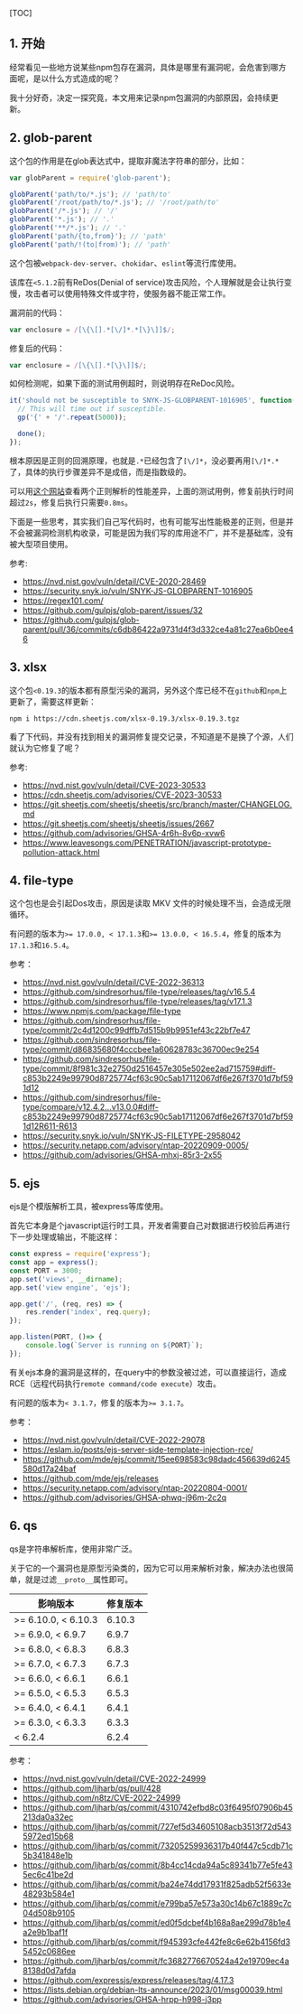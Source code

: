 [TOC]

## 1. 开始

经常看见一些地方说某些npm包存在漏洞，具体是哪里有漏洞呢，会危害到哪方面呢，是以什么方式造成的呢？

我十分好奇，决定一探究竟，本文用来记录npm包漏洞的内部原因，会持续更新。


## 2. glob-parent

这个包的作用是在glob表达式中，提取非魔法字符串的部分，比如：

```ts
var globParent = require('glob-parent');

globParent('path/to/*.js'); // 'path/to'
globParent('/root/path/to/*.js'); // '/root/path/to'
globParent('/*.js'); // '/'
globParent('*.js'); // '.'
globParent('**/*.js'); // '.'
globParent('path/{to,from}'); // 'path'
globParent('path/!(to|from)'); // 'path'
```

这个包被`webpack-dev-server`、`chokidar`、`eslint`等流行库使用。

该库在`<5.1.2`前有ReDos(Denial of service)攻击风险，个人理解就是会让执行变慢，攻击者可以使用特殊文件或字符，使服务器不能正常工作。


漏洞前的代码：

```ts
var enclosure = /[\{\[].*[\/]*.*[\}\]]$/;
```

修复后的代码：

```ts
var enclosure = /[\{\[].*[\}\]]$/;
```

如何检测呢，如果下面的测试用例超时，则说明存在ReDoc风险。

```ts
it('should not be susceptible to SNYK-JS-GLOBPARENT-1016905', function(done) {
  // This will time out if susceptible.
  gp('{' + '/'.repeat(5000));

  done();
});
```

根本原因是正则的回溯原理，也就是`.*`已经包含了`[\/]*`，没必要再用`[\/]*.*`了，具体的执行步骤差异不是成倍，而是指数级的。

可以用[这个网站](https://regex101.com/)查看两个正则解析的性能差异，上面的测试用例，修复前执行时间超过`2s`，修复后执行只需要`0.8ms`。

下面是一些思考，其实我们自己写代码时，也有可能写出性能极差的正则，但是并不会被漏洞检测机构收录，可能是因为我们写的库用途不广，并不是基础库，没有被大型项目使用。


参考: 
- https://nvd.nist.gov/vuln/detail/CVE-2020-28469
- https://security.snyk.io/vuln/SNYK-JS-GLOBPARENT-1016905
- https://regex101.com/
- https://github.com/gulpjs/glob-parent/issues/32
- https://github.com/gulpjs/glob-parent/pull/36/commits/c6db86422a9731d4f3d332ce4a81c27ea6b0ee46

## 3. xlsx

这个包`<0.19.3`的版本都有原型污染的漏洞，另外这个库已经不在`github`和`npm`上更新了，需要这样更新：

```
npm i https://cdn.sheetjs.com/xlsx-0.19.3/xlsx-0.19.3.tgz
```

看了下代码，并没有找到相关的漏洞修复提交记录，不知道是不是换了个源，人们就认为它修复了呢？


参考:
- https://nvd.nist.gov/vuln/detail/CVE-2023-30533
- https://cdn.sheetjs.com/advisories/CVE-2023-30533
- https://git.sheetjs.com/sheetjs/sheetjs/src/branch/master/CHANGELOG.md
- https://git.sheetjs.com/sheetjs/sheetjs/issues/2667
- https://github.com/advisories/GHSA-4r6h-8v6p-xvw6
- https://www.leavesongs.com/PENETRATION/javascript-prototype-pollution-attack.html


## 4. file-type


这个包也是会引起Dos攻击，原因是读取 MKV 文件的时候处理不当，会造成无限循环。

有问题的版本为`>= 17.0.0, < 17.1.3`和`>= 13.0.0, < 16.5.4`，修复的版本为`17.1.3`和`16.5.4`。



参考：

- https://nvd.nist.gov/vuln/detail/CVE-2022-36313
- https://github.com/sindresorhus/file-type/releases/tag/v16.5.4
- https://github.com/sindresorhus/file-type/releases/tag/v17.1.3
- https://www.npmjs.com/package/file-type
- https://github.com/sindresorhus/file-type/commit/2c4d1200c99dffb7d515b9b9951ef43c22bf7e47
- https://github.com/sindresorhus/file-type/commit/d86835680f4cccbee1a60628783c36700ec9e254
- https://github.com/sindresorhus/file-type/commit/8f981c32e2750d2516457e305e502ee2ad715759#diff-c853b2249e99790d8725774cf63c90c5ab17112067df6e267f3701d7bf591d12
- https://github.com/sindresorhus/file-type/compare/v12.4.2...v13.0.0#diff-c853b2249e99790d8725774cf63c90c5ab17112067df6e267f3701d7bf591d12R611-R613
- https://security.snyk.io/vuln/SNYK-JS-FILETYPE-2958042
- https://security.netapp.com/advisory/ntap-20220909-0005/
- https://github.com/advisories/GHSA-mhxj-85r3-2x55

## 5. ejs

ejs是个模版解析工具，被express等库使用。

首先它本身是个javascript运行时工具，开发者需要自己对数据进行校验后再进行下一步处理或输出，不能这样：

```js
const express = require('express');
const app = express();
const PORT = 3000;
app.set('views', __dirname);
app.set('view engine', 'ejs');

app.get('/', (req, res) => {
    res.render('index', req.query);
});

app.listen(PORT, ()=> {
    console.log(`Server is running on ${PORT}`);
});
```

有关ejs本身的漏洞是这样的，在query中的参数没被过滤，可以直接运行，造成RCE（远程代码执行`remote command/code execute`）攻击。


有问题的版本为`< 3.1.7`，修复的版本为`>= 3.1.7`。


参考：

- https://nvd.nist.gov/vuln/detail/CVE-2022-29078
- https://eslam.io/posts/ejs-server-side-template-injection-rce/
- https://github.com/mde/ejs/commit/15ee698583c98dadc456639d6245580d17a24baf
- https://github.com/mde/ejs/releases
- https://security.netapp.com/advisory/ntap-20220804-0001/
- https://github.com/advisories/GHSA-phwq-j96m-2c2q

## 6. qs

qs是字符串解析库，使用非常广泛。

关于它的一个漏洞也是原型污染类的，因为它可以用来解析对象，解决办法也很简单，就是过滤`__proto__`属性即可。

| 影响版本            | 修复版本 |
| ------------------- | -------- |
| >= 6.10.0, < 6.10.3 | 6.10.3   |
| >= 6.9.0, < 6.9.7   | 6.9.7    |
| >= 6.8.0, < 6.8.3   | 6.8.3    |
| >= 6.7.0, < 6.7.3   | 6.7.3    |
| >= 6.6.0, < 6.6.1   | 6.6.1    |
| >= 6.5.0, < 6.5.3   | 6.5.3    |
| >= 6.4.0, < 6.4.1   | 6.4.1    |
| >= 6.3.0, < 6.3.3   | 6.3.3    |
| < 6.2.4             | 6.2.4    |



参考：

- https://nvd.nist.gov/vuln/detail/CVE-2022-24999
- https://github.com/ljharb/qs/pull/428
- https://github.com/n8tz/CVE-2022-24999
- https://github.com/ljharb/qs/commit/4310742efbd8c03f6495f07906b45213da0a32ec
- https://github.com/ljharb/qs/commit/727ef5d34605108acb3513f72d5435972ed15b68
- https://github.com/ljharb/qs/commit/73205259936317b40f447c5cdb71c5b341848e1b
- https://github.com/ljharb/qs/commit/8b4cc14cda94a5c89341b77e5fe435ec6c41be2d
- https://github.com/ljharb/qs/commit/ba24e74dd17931f825adb52f5633e48293b584e1
- https://github.com/ljharb/qs/commit/e799ba57e573a30c14b67c1889c7c04d508b9105
- https://github.com/ljharb/qs/commit/ed0f5dcbef4b168a8ae299d78b1e4a2e9b1baf1f
- https://github.com/ljharb/qs/commit/f945393cfe442fe8c6e62b4156fd35452c0686ee
- https://github.com/ljharb/qs/commit/fc3682776670524a42e19709ec4a8138d0d7afda
- https://github.com/expressjs/express/releases/tag/4.17.3
- https://lists.debian.org/debian-lts-announce/2023/01/msg00039.html
- https://github.com/advisories/GHSA-hrpp-h998-j3pp

